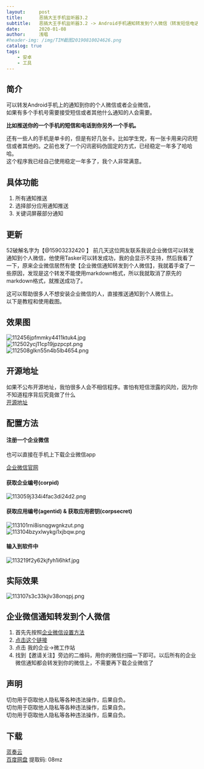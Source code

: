 ```yaml
---
layout:     post
title:      恶搞大王手机监听器3.2
subtitle:   恶搞大王手机监听器3.2 -> Android手机通知转发到个人微信（转发短信电话都可以）
date:       2020-01-08
author:     浅唱
#header-img: /img/TIM截图20190810024626.png
catalog: true
tags:
    - 安卓
    - 工具
---
```


## 简介
可以转发Android手机上的通知到你的个人微信或者企业微信，    
如果有多个手机号需要接受短信或者其他什么通知的人会需要。    
    
**比如推送你的一个手机的短信和电话到你另外一个手机。**    
    
还有一些人的手机是单卡的，但是有好几张卡。比如学生党，有一张卡用来闪讯短信或者其他的。之前也发了一个闪讯密码伪固定的方式，已经稳定一年多了哈哈哈。    
这个程序我已经自己使用稳定一年多了，我个人非常满意。    

## 具体功能
1. 所有通知推送         
2. 选择部分应用通知推送    
3. 关键词屏蔽部分通知        

## 更新
52破解名字为【@15903232420 】     前几天这位网友联系我说企业微信可以转发通知到个人微信，他使用Tasker可以转发成功，我的会显示不支持，然后我看了一下，原来企业微信居然有使【企业微信通知转发到个人微信】，我就着手查了一些原因，发现是这个转发不能使用markdown格式，所以我就取消了原先的markdown格式，就推送成功了。    
    
这可以帮助很多人不想安装企业微信的人，直接推送通知到个人微信上。    
以下是教程和使用截图。    


## 效果图
![112456jpfmmky4411ktuk4.jpg](https://attach.52pojie.cn/forum/202001/07/112456jpfmmky4411ktuk4.jpg)    
![112502ycj11cp19jpzpcpt.png](https://attach.52pojie.cn/forum/202001/07/112502ycj11cp19jpzpcpt.png)    
![112508glkn55n4b5lb4654.png](https://attach.52pojie.cn/forum/202001/07/112508glkn55n4b5lb4654.png)    

## 开源地址
如果不公布开源地址，我怕很多人会不相信程序。害怕有短信泄露的风险，因为你不知道程序背后究竟做了什么    
[开源地址](https://github.com/egdw/mobile_monitor_android_simple)    

## 配置方法

#### 注册一个企业微信
也可以直接在手机上下载企业微信app    
    
[企业微信官网](https://work.weixin.qq.com/wework_admin/loginpage_wx?etype=expired#index)    

#### 获取企业编号(corpid)
![113059j334i4fac3di24d2.png](https://attach.52pojie.cn/forum/202001/07/113059j334i4fac3di24d2.png)     

#### 获取应用编号(agentid) & 获取应用密钥(corpsecret)
![113101rni8isnqgwgnkzut.png](https://attach.52pojie.cn/forum/202001/07/113101rni8isnqgwgnkzut.png)     
![113104bzyxlwykgi1xjbqw.png](https://attach.52pojie.cn/forum/202001/07/113104bzyxlwykgi1xjbqw.png)     

#### 输入到软件中
![113219f2y62kjfyh1i6hkf.jpg](https://attach.52pojie.cn/forum/202001/07/113219f2y62kjfyh1i6hkf.jpg)     

## 实际效果
![113107s3c33kjlv38onqpj.png](https://attach.52pojie.cn/forum/202001/07/113107s3c33kjlv38onqpj.png)     

## 企业微信通知转发到个人微信
1. 首先先按照[企业微信设置方法](https://github.com/egdw/mobile_monitor_android_simple/wiki/%E4%BC%81%E4%B8%9A%E5%BE%AE%E4%BF%A1%E8%AE%BE%E7%BD%AE%E6%96%B9%E6%B3%95)
2. [点击这个链接](https://work.weixin.qq.com/wework_admin/frame#profile/wxPlugin)    
3. 点击 我的企业->微工作站    
4. 找到【邀请关注】旁边的二维码，用你的微信扫描一下即可。以后所有的企业微信通知都会转发到你的微信上，不需要再下载企业微信了    

## 声明

切勿用于窃取他人隐私等各种违法操作，后果自负。    
切勿用于窃取他人隐私等各种违法操作，后果自负。    
切勿用于窃取他人隐私等各种违法操作，后果自负。    

## 下载 
[蓝奏云](https://www.lanzous.com/i8jxszi)    
[百度网盘](https://pan.baidu.com/s/1B-wSh-AnXFtnuHUabZtR8A) 提取码: 08mz        
  
      
